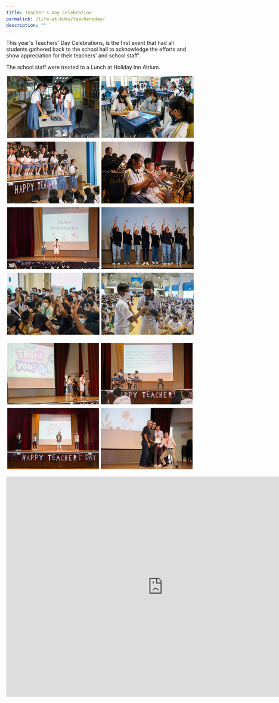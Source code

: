 ```yaml
---
title: Teacher's Day Celebration
permalink: /life-at-bdms/teachersday/
description: ""
---
```

<style>
.google-slides-container{ position: relative; width: 100%; padding-top: 60%; overflow: hidden; } .google-slides-container iframe{ position: absolute; top: 0; left: 0; width: 100%; height: 100%; }
</style>

This year's Teachers' Day Celebrations,
is the first event that had all students gathered back to the school hall to acknowledge the efforts and show appreciation for their
teachers' and school staff'. 

The school staff were treated to a Lunch at Holiday Inn Atrium.

![](/images/Lifebdms/lifebdms-teachersday-01.jpg)

![](/images/Lifebdms/lifebdms-teachersday-02.jpg)

<iframe src="https://docs.google.com/presentation/d/e/2PACX-1vSxBznn4-4sMmLRKoMav6d4HE7zSJlK1C7PAoqVH-Nc2ItBp9gzMeNbymeJuHuLPj6tDS6gfa0Z0It9/embed?start=true&loop=true&delayms=3000" frameborder="0" width="840" height="589" allowfullscreen="true"></iframe>